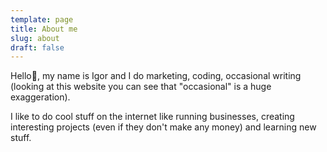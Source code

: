```yaml
---
template: page
title: About me
slug: about
draft: false
---
```

Hello👋, my name is Igor and I do marketing, coding, occasional writing (looking at this website you can see that "occasional" is a huge exaggeration).

I like to do cool stuff on the internet like running businesses, creating interesting projects (even if they don't make any money) and learning new stuff.

